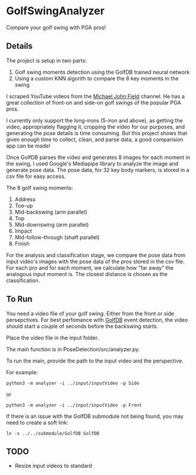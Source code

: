 # GolfSwingAnalyzer
Compare your golf swing with PGA pros!

## Details
The project is setup in two parts:
<ol>
  <li>Golf swing moments detection using the GolfDB trained neural network</li>
  <li>Using a custom KNN algorith to compare the 8 key moments in the swing</li>
</ol>

I scraped YouTube videos from the [Michael John Field](https://www.youtube.com/@MichaelJohnField) channel. He has a great collection of front-on and side-on golf swings of the popular PGA pros.

I currently only support the long-irons (5-iron and above), as getting the video, appropriately flagging it, cropping the video for our purposes, and generating the pose details is time consuming. But this project shows that given enough time to collect, clean, and parse data, a good comparision app can be made!

Once GolfDB parses the video and generates 8 images for each moment in the swing, I used Google's Mediapipe library to analyze the image and generate pose data. The pose data, for 32 key body markers, is stored in a csv file for easy access.

The 8 golf swing moments:
<ol>
  <li>Address</li>
  <li>Toe-up</li>
  <li>Mid-backswing (arm parallel)</li>
  <li>Top</li>
  <li>Mid-downswing (arm parallel)</li>
  <li>Impact</li>
  <li>Mid-follow-through (shaft parallel)</li>
  <li>Finish</li>
</ol>

For the analysis and classification stage, we compare the pose data from input video's images with the pose data of the pros stored in the csv file. For each pro and for each moment, we calculate how "far away" the analogous input moment is. The closest distance is chosen as the classification.

## To Run
You need a video file of your golf swing. Either from the front or side persepctives. For best perfomance with [GolfDB](https://github.com/wmcnally/golfdb) event detection, the video should start a couple of seconds before the backswing starts.

Place the video file in the input folder.

The main function is in PoseDetection/src/analyzer.py.

To run the main, provide the path to the input video and the perspective.

For example:
```
python3 -m analyzer -i ../input/inputVideo -p Side
```

or 

```
python3 -m analyzer -i ../input/inputVideo -p Front
```

If there is an issue with the GolfDB submodule not being found, you may need to create a soft link:
```
ln -s ../../submodule/GolfDB GolfDB
```

## TODO
<ul>
  <li>Resize input videos to standard </li>
</ul>
